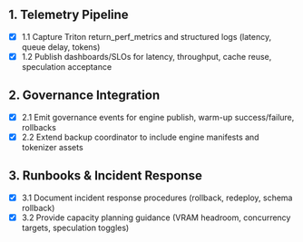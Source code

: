## 1. Telemetry Pipeline
- [x] 1.1 Capture Triton return_perf_metrics and structured logs (latency, queue delay, tokens)
- [x] 1.2 Publish dashboards/SLOs for latency, throughput, cache reuse, speculation acceptance

## 2. Governance Integration
- [x] 2.1 Emit governance events for engine publish, warm-up success/failure, rollbacks
- [x] 2.2 Extend backup coordinator to include engine manifests and tokenizer assets

## 3. Runbooks & Incident Response
- [x] 3.1 Document incident response procedures (rollback, redeploy, schema rollback)
- [x] 3.2 Provide capacity planning guidance (VRAM headroom, concurrency targets, speculation toggles)
